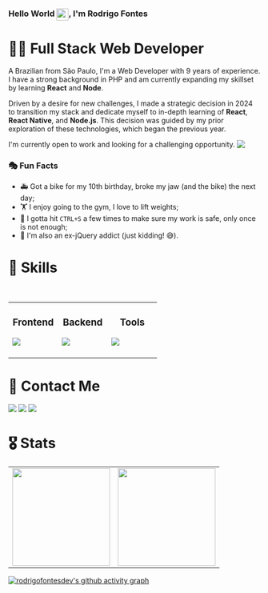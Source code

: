 ### Hello World <img src="https://github.com/rodrigofontesdev/rodrigofontesdev/assets/17281370/3aec980f-f801-4c95-97b3-ac4f842814fa" align="top" width="24" height="24" />, I'm Rodrigo Fontes

# 👨‍💻 Full Stack Web Developer

A Brazilian from São Paulo, I'm a Web Developer with 9 years of experience. I have a strong background in PHP and am currently expanding my skillset by learning **React** and **Node**.

Driven by a desire for new challenges, I made a strategic decision in 2024 to transition my stack and dedicate myself to in-depth learning of **React**, **React Native**, and **Node.js**. This decision was guided by my prior exploration of these technologies, which began the previous year.

I'm currently open to work and looking for a challenging opportunity. <a href="https://www.linkedin.com/in/rodrigofontesdev/"><img src="https://img.shields.io/badge/LinkedIn-0A66C2.svg?style=for-the-badge&logo=LinkedIn&logoColor=white" align="top" /></a>

### 🎭 Fun Facts

- 🚑 Got a bike for my 10th birthday, broke my jaw (and the bike) the next day;
- 🏋️ I enjoy going to the gym, I love to lift weights;
- 💾 I gotta hit `CTRL+S` a few times to make sure my work is safe, only once is not enough;
- 🥁 I'm also an ex-jQuery addict (just kidding! 😅).

# 🧰 Skills
<br>
<table align="center">
  <tbody>
    <tr>
      <td valign="top" width="33%">
        <h3 align="center">Frontend</h3>
        <img src="https://skillicons.dev/icons?i=html,css,javascript,react,nextjs,sass,styledcomponents,tailwind,bootstrap&perline=3" />
        <br>
        <br>
      </td>
      <td valign="top" width="33%">
        <h3 align="center">Backend</h3>
        <img src="https://skillicons.dev/icons?i=nodejs,ts,php,laravel,wordpress,mysql&perline=3" />
        <br>
        <br>
      </td>
      <td valign="top" width="33%">
        <h3 align="center">Tools</h3>
        <img src="https://skillicons.dev/icons?i=figma,docker,git,npm,yarn,postman,vite,linux,cloudflare&perline=3" />
        <br>
        <br>
      </td>
    </tr>
  </tbody>
</table>

# 💌 Contact Me

<p>  
  <a href="https://www.linkedin.com/in/rodrigofontesdev/"><img src="https://img.shields.io/badge/LinkedIn-0A66C2.svg?style=for-the-badge&logo=LinkedIn&logoColor=white" /></a>
  <a href="https://discord.com/users/rodrigofontesdev"><img src="https://img.shields.io/badge/Discord-5865F2.svg?style=for-the-badge&logo=Discord&logoColor=white" /></a>
  <a href="mailto:oi@rodrigofontes.dev"><img src="https://img.shields.io/badge/Email-8234e9?style=for-the-badge&logo=gmail&logoColor=ffffff" /></a>  
</p>

# 🎖 Stats

<table>
  <tbody>
    <tr>
      <td width="50%">
        <img src="https://github-readme-streak-stats.herokuapp.com/?user=rodrigofontesdev&theme=react&hide_border=true" height="195" />
      </td>
      <td width="50%">
        <img src="https://github-readme-stats.vercel.app/api?username=rodrigofontesdev&theme=react&show_icons=true&hide_border=true&count_private=true" height="195" />
      </td>
    </tr>
  </tbody>
</table>

[![rodrigofontesdev's github activity graph](https://github-readme-activity-graph.vercel.app/graph?username=rodrigofontesdev&theme=react-dark&hide_border=true)](https://github.com/ashutosh00710/github-readme-activity-graph)
